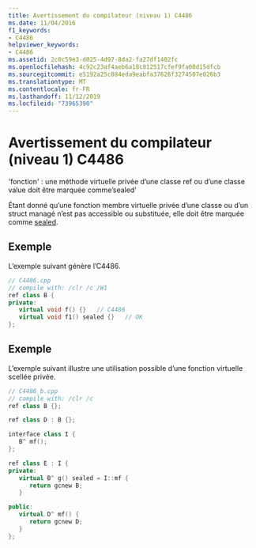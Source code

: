 ```yaml
---
title: Avertissement du compilateur (niveau 1) C4486
ms.date: 11/04/2016
f1_keywords:
- C4486
helpviewer_keywords:
- C4486
ms.assetid: 2c0c59e3-d025-4d97-8da2-fa27df1402fc
ms.openlocfilehash: 4c92c23af4aeb6a18c812517cfef9fa00d15dfcb
ms.sourcegitcommit: e5192a25c084eda9eabfa37626f3274507e026b3
ms.translationtype: MT
ms.contentlocale: fr-FR
ms.lasthandoff: 11/12/2019
ms.locfileid: "73965390"
---
```

# <a name="compiler-warning-level-1-c4486"></a>Avertissement du compilateur (niveau 1) C4486

'fonction' : une méthode virtuelle privée d’une classe ref ou d’une classe value doit être marquée comme’sealed'

Étant donné qu’une fonction membre virtuelle privée d’une classe ou d’un struct managé n’est pas accessible ou substituée, elle doit être marquée comme [sealed](../../extensions/sealed-cpp-component-extensions.md).

## <a name="example"></a>Exemple

L’exemple suivant génère l’C4486.

```cpp
// C4486.cpp
// compile with: /clr /c /W1
ref class B {
private:
   virtual void f() {}   // C4486
   virtual void f1() sealed {}   // OK
};
```

## <a name="example"></a>Exemple

L’exemple suivant illustre une utilisation possible d’une fonction virtuelle scellée privée.

```cpp
// C4486_b.cpp
// compile with: /clr /c
ref class B {};

ref class D : B {};

interface class I {
   B^ mf();
};

ref class E : I {
private:
   virtual B^ g() sealed = I::mf {
      return gcnew B;
   }

public:
   virtual D^ mf() {
      return gcnew D;
   }
};
```